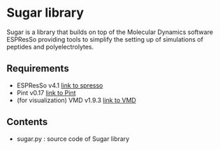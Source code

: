 # Sugar library

Sugar is a library that builds on top of the Molecular Dynamics software ESPResSo 
providing tools to simplify the setting up of simulations of peptides and polyelectrolytes.

## Requirements

- ESPResSo v4.1 [link to spresso](https://espressomd.org/wordpress/download/)
- Pint v0.17 [link to Pint](https://pint.readthedocs.io/en/stable/)
- (for visualization) VMD v1.9.3 [link to VMD](https://www.ks.uiuc.edu/Research/vmd/)

## Contents

- sugar.py : source code of Sugar library


